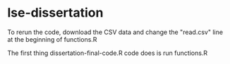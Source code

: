 # lse-dissertation

To rerun the code, download the CSV data and change the "read.csv" line at the beginning of functions.R

The first thing dissertation-final-code.R code does is run functions.R
